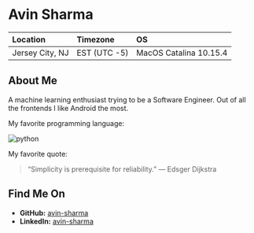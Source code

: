 # Avin Sharma

Location | Timezone | OS
:--- | :--- | :---
Jersey City, NJ | EST (UTC -5) | MacOS Catalina 10.15.4

## About Me
A machine learning enthusiast trying to be a Software Engineer. Out of all the frontends I like Android the most.

My favorite programming language:

![python](https://media.giphy.com/media/KAq5w47R9rmTuvWOWa/giphy.gif)

My favorite quote:
> “Simplicity is prerequisite for reliability.” — Edsger Dijkstra



## Find Me On
* __GitHub:__ [avin-sharma](https://github.com/avin-sharma)
* __LinkedIn:__ [avin-sharma](https://www.linkedin.com/in/avin-sharma/)